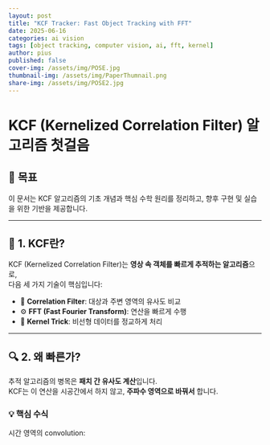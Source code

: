 ```yaml
---
layout: post
title: "KCF Tracker: Fast Object Tracking with FFT"
date: 2025-06-16
categories: ai vision
tags: [object tracking, computer vision, ai, fft, kernel]
author: pius
published: false
cover-img: /assets/img/POSE.jpg
thumbnail-img: /assets/img/PaperThumnail.png
share-img: /assets/img/POSE2.jpg
---
```



# KCF (Kernelized Correlation Filter) 알고리즘 첫걸음

## 📌 목표
이 문서는 KCF 알고리즘의 기초 개념과 핵심 수학 원리를 정리하고, 향후 구현 및 실습을 위한 기반을 제공합니다.

---

## 🧠 1. KCF란?

KCF (Kernelized Correlation Filter)는 **영상 속 객체를 빠르게 추적하는 알고리즘**으로,  
다음 세 가지 기술이 핵심입니다:

- 📐 **Correlation Filter**: 대상과 주변 영역의 유사도 비교
- ⚙️ **FFT (Fast Fourier Transform)**: 연산을 빠르게 수행
- 🧩 **Kernel Trick**: 비선형 데이터를 정교하게 처리

---

## 🔍 2. 왜 빠른가?

추적 알고리즘의 병목은 **패치 간 유사도 계산**입니다.  
KCF는 이 연산을 시공간에서 하지 않고, **주파수 영역으로 바꿔서** 합니다.

### 💡 핵심 수식
시간 영역의 convolution:
